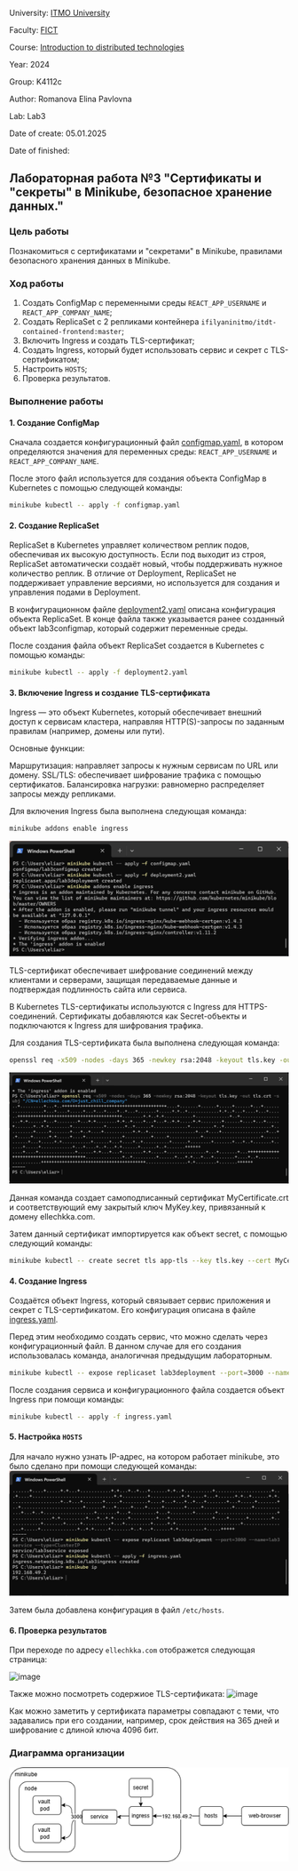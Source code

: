 University: [ITMO University](https://itmo.ru/ru/)

Faculty: [FICT](https://fict.itmo.ru)

Course: [Introduction to distributed technologies](https://github.com/itmo-ict-faculty/introduction-to-distributed-technologies)

Year: 2024

Group: K4112c

Author: Romanova Elina Pavlovna

Lab: Lab3

Date of create: 05.01.2025

Date of finished: 

## Лабораторная работа №3 "Сертификаты и "секреты" в Minikube, безопасное хранение данных."

### Цель работы

Познакомиться с сертификатами и "секретами" в Minikube, правилами безопасного хранения данных в Minikube.

### Ход работы

1. Создать ConfigMap с переменными среды `REACT_APP_USERNAME` и `REACT_APP_COMPANY_NAME`;
2. Создать ReplicaSet с 2 репликами контейнера `ifilyaninitmo/itdt-contained-frontend:master`;
3. Включить Ingress и создать TLS-сертификат;
4. Создать Ingress, который будет использовать сервис и секрет с TLS-сертификатом;
5. Настроить `HOSTS`;
6. Проверка результатов.

### Выполнение работы

#### 1. Создание ConfigMap

Сначала создается конфигурационный файл [configmap.yaml](./configmap.yaml), в котором определяются значения для переменных среды: `REACT_APP_USERNAME` и `REACT_APP_COMPANY_NAME`.

После этого файл используется для создания объекта ConfigMap в Kubernetes с помощью следующей команды:

```bash
minikube kubectl -- apply -f configmap.yaml
```
#### 2. Создание ReplicaSet

ReplicaSet в Kubernetes управляет количеством реплик подов, обеспечивая их высокую доступность. Если под выходит из строя, ReplicaSet автоматически создаёт новый, чтобы поддерживать нужное количество реплик. В отличие от Deployment, ReplicaSet не поддерживает управление версиями, но используется для создания и управления подами в Deployment.

В конфигурационном файле [deployment2.yaml](./deployment2.yaml) описана конфигурация объекта ReplicaSet. В конце файла также указывается ранее созданный объект lab3configmap, который содержит переменные среды.

После создания файла объект ReplicaSet создается в Kubernetes с помощью команды:
```bash
minikube kubectl -- apply -f deployment2.yaml
```
#### 3. Включение Ingress и создание TLS-сертификата

Ingress — это объект Kubernetes, который обеспечивает внешний доступ к сервисам кластера, направляя HTTP(S)-запросы по заданным правилам (например, домены или пути).

Основные функции:

Маршрутизация: направляет запросы к нужным сервисам по URL или домену.
SSL/TLS: обеспечивает шифрование трафика с помощью сертификатов.
Балансировка нагрузки: равномерно распределяет запросы между репликами.

Для включения Ingress была выполнена следующая команда:

```bash
minikube addons enable ingress
```
![image](pic1.png)

TLS-сертификат обеспечивает шифрование соединений между клиентами и серверами, защищая передаваемые данные и подтверждая подлинность сайта или сервиса.

В Kubernetes TLS-сертификаты используются с Ingress для HTTPS-соединений. Сертификаты добавляются как Secret-объекты и подключаются к Ingress для шифрования трафика.

Для создания TLS-сертификата была выполнена следующая команда:

```bash
openssl req -x509 -nodes -days 365 -newkey rsa:2048 -keyout tls.key -out tls.crt -subj "/CN=ellechkka.com/O=just_chill_company"
```

![image](openssl.png)

Данная команда создает самоподписанный сертификат MyCertificate.crt и соответствующий ему закрытый ключ MyKey.key, привязанный к домену ellechkka.com.

Затем данный сертификат импортируется как объект secret, с помощью следующий команды:

```bash
minikube kubectl -- create secret tls app-tls --key tls.key --cert MyCertificate.crt
```
#### 4. Создание Ingress

Создаётся объект Ingress, который связывает сервис приложения и секрет с TLS-сертификатом. Его конфигурация описана в файле [ingress.yaml](ingress.yaml).

Перед этим необходимо создать сервис, что можно сделать через конфигурационный файл. В данном случае для его создания использовалась команда, аналогичная предыдущим лабораторным.

```bash
minikube kubectl -- expose replicaset lab3deployment --port=3000 --name=lab3service --type=ClusterIP
```

После создания сервиса и конфигурационного файла создается объект Ingress при помощи команды:

```bash
minikube kubectl -- apply -f ingress.yaml
```

#### 5. Настройка `HOSTS`

Для начало нужно узнать IP-адрес, на котором работает minikube, это было сделано при помощи следующей команды: 
![image](pic2.png)

Затем была добавлена конфигурация в файл `/etc/hosts`.

#### 6. Проверка результатов

При переходе по адресу `ellechkka.com` отображется следующая страница:

![image](site.png)

Также можно посмотреть содержиое TLS-сертификата:
![image](pic3.png)

Как можно заметить у сертификата параметры совпадают с теми, что задавались при его создании, например, срок действия на 365 дней и шифрование с длиной ключа 4096 бит.

### Диаграмма организации

![image](diagram.png)
